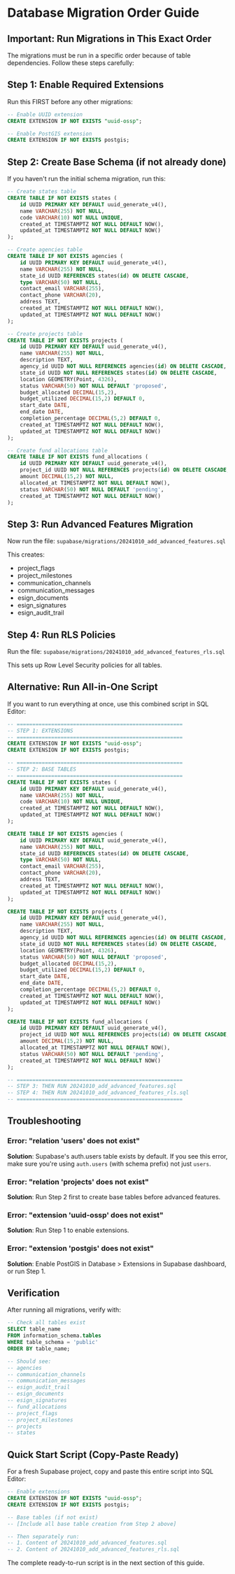 # Database Migration Order Guide

## Important: Run Migrations in This Exact Order

The migrations must be run in a specific order because of table dependencies. Follow these steps carefully:

## Step 1: Enable Required Extensions

Run this FIRST before any other migrations:

```sql
-- Enable UUID extension
CREATE EXTENSION IF NOT EXISTS "uuid-ossp";

-- Enable PostGIS extension
CREATE EXTENSION IF NOT EXISTS postgis;
```

## Step 2: Create Base Schema (if not already done)

If you haven't run the initial schema migration, run this:

```sql
-- Create states table
CREATE TABLE IF NOT EXISTS states (
    id UUID PRIMARY KEY DEFAULT uuid_generate_v4(),
    name VARCHAR(255) NOT NULL,
    code VARCHAR(10) NOT NULL UNIQUE,
    created_at TIMESTAMPTZ NOT NULL DEFAULT NOW(),
    updated_at TIMESTAMPTZ NOT NULL DEFAULT NOW()
);

-- Create agencies table
CREATE TABLE IF NOT EXISTS agencies (
    id UUID PRIMARY KEY DEFAULT uuid_generate_v4(),
    name VARCHAR(255) NOT NULL,
    state_id UUID REFERENCES states(id) ON DELETE CASCADE,
    type VARCHAR(50) NOT NULL,
    contact_email VARCHAR(255),
    contact_phone VARCHAR(20),
    address TEXT,
    created_at TIMESTAMPTZ NOT NULL DEFAULT NOW(),
    updated_at TIMESTAMPTZ NOT NULL DEFAULT NOW()
);

-- Create projects table
CREATE TABLE IF NOT EXISTS projects (
    id UUID PRIMARY KEY DEFAULT uuid_generate_v4(),
    name VARCHAR(255) NOT NULL,
    description TEXT,
    agency_id UUID NOT NULL REFERENCES agencies(id) ON DELETE CASCADE,
    state_id UUID NOT NULL REFERENCES states(id) ON DELETE CASCADE,
    location GEOMETRY(Point, 4326),
    status VARCHAR(50) NOT NULL DEFAULT 'proposed',
    budget_allocated DECIMAL(15,2),
    budget_utilized DECIMAL(15,2) DEFAULT 0,
    start_date DATE,
    end_date DATE,
    completion_percentage DECIMAL(5,2) DEFAULT 0,
    created_at TIMESTAMPTZ NOT NULL DEFAULT NOW(),
    updated_at TIMESTAMPTZ NOT NULL DEFAULT NOW()
);

-- Create fund allocations table
CREATE TABLE IF NOT EXISTS fund_allocations (
    id UUID PRIMARY KEY DEFAULT uuid_generate_v4(),
    project_id UUID NOT NULL REFERENCES projects(id) ON DELETE CASCADE,
    amount DECIMAL(15,2) NOT NULL,
    allocated_at TIMESTAMPTZ NOT NULL DEFAULT NOW(),
    status VARCHAR(50) NOT NULL DEFAULT 'pending',
    created_at TIMESTAMPTZ NOT NULL DEFAULT NOW()
);
```

## Step 3: Run Advanced Features Migration

Now run the file: `supabase/migrations/20241010_add_advanced_features.sql`

This creates:
- project_flags
- project_milestones
- communication_channels
- communication_messages
- esign_documents
- esign_signatures
- esign_audit_trail

## Step 4: Run RLS Policies

Run the file: `supabase/migrations/20241010_add_advanced_features_rls.sql`

This sets up Row Level Security policies for all tables.

## Alternative: Run All-in-One Script

If you want to run everything at once, use this combined script in SQL Editor:

```sql
-- =====================================================
-- STEP 1: EXTENSIONS
-- =====================================================
CREATE EXTENSION IF NOT EXISTS "uuid-ossp";
CREATE EXTENSION IF NOT EXISTS postgis;

-- =====================================================
-- STEP 2: BASE TABLES
-- =====================================================
CREATE TABLE IF NOT EXISTS states (
    id UUID PRIMARY KEY DEFAULT uuid_generate_v4(),
    name VARCHAR(255) NOT NULL,
    code VARCHAR(10) NOT NULL UNIQUE,
    created_at TIMESTAMPTZ NOT NULL DEFAULT NOW(),
    updated_at TIMESTAMPTZ NOT NULL DEFAULT NOW()
);

CREATE TABLE IF NOT EXISTS agencies (
    id UUID PRIMARY KEY DEFAULT uuid_generate_v4(),
    name VARCHAR(255) NOT NULL,
    state_id UUID REFERENCES states(id) ON DELETE CASCADE,
    type VARCHAR(50) NOT NULL,
    contact_email VARCHAR(255),
    contact_phone VARCHAR(20),
    address TEXT,
    created_at TIMESTAMPTZ NOT NULL DEFAULT NOW(),
    updated_at TIMESTAMPTZ NOT NULL DEFAULT NOW()
);

CREATE TABLE IF NOT EXISTS projects (
    id UUID PRIMARY KEY DEFAULT uuid_generate_v4(),
    name VARCHAR(255) NOT NULL,
    description TEXT,
    agency_id UUID NOT NULL REFERENCES agencies(id) ON DELETE CASCADE,
    state_id UUID NOT NULL REFERENCES states(id) ON DELETE CASCADE,
    location GEOMETRY(Point, 4326),
    status VARCHAR(50) NOT NULL DEFAULT 'proposed',
    budget_allocated DECIMAL(15,2),
    budget_utilized DECIMAL(15,2) DEFAULT 0,
    start_date DATE,
    end_date DATE,
    completion_percentage DECIMAL(5,2) DEFAULT 0,
    created_at TIMESTAMPTZ NOT NULL DEFAULT NOW(),
    updated_at TIMESTAMPTZ NOT NULL DEFAULT NOW()
);

CREATE TABLE IF NOT EXISTS fund_allocations (
    id UUID PRIMARY KEY DEFAULT uuid_generate_v4(),
    project_id UUID NOT NULL REFERENCES projects(id) ON DELETE CASCADE,
    amount DECIMAL(15,2) NOT NULL,
    allocated_at TIMESTAMPTZ NOT NULL DEFAULT NOW(),
    status VARCHAR(50) NOT NULL DEFAULT 'pending',
    created_at TIMESTAMPTZ NOT NULL DEFAULT NOW()
);

-- =====================================================
-- STEP 3: THEN RUN 20241010_add_advanced_features.sql
-- STEP 4: THEN RUN 20241010_add_advanced_features_rls.sql
-- =====================================================
```

## Troubleshooting

### Error: "relation 'users' does not exist"
**Solution**: Supabase's auth.users table exists by default. If you see this error, make sure you're using `auth.users` (with schema prefix) not just `users`.

### Error: "relation 'projects' does not exist"
**Solution**: Run Step 2 first to create base tables before advanced features.

### Error: "extension 'uuid-ossp' does not exist"
**Solution**: Run Step 1 to enable extensions.

### Error: "extension 'postgis' does not exist"
**Solution**: Enable PostGIS in Database > Extensions in Supabase dashboard, or run Step 1.

## Verification

After running all migrations, verify with:

```sql
-- Check all tables exist
SELECT table_name 
FROM information_schema.tables 
WHERE table_schema = 'public'
ORDER BY table_name;

-- Should see:
-- agencies
-- communication_channels
-- communication_messages
-- esign_audit_trail
-- esign_documents
-- esign_signatures
-- fund_allocations
-- project_flags
-- project_milestones
-- projects
-- states
```

## Quick Start Script (Copy-Paste Ready)

For a fresh Supabase project, copy and paste this entire script into SQL Editor:

```sql
-- Enable extensions
CREATE EXTENSION IF NOT EXISTS "uuid-ossp";
CREATE EXTENSION IF NOT EXISTS postgis;

-- Base tables (if not exist)
-- [Include all base table creation from Step 2 above]

-- Then separately run:
-- 1. Content of 20241010_add_advanced_features.sql
-- 2. Content of 20241010_add_advanced_features_rls.sql
```

The complete ready-to-run script is in the next section of this guide.